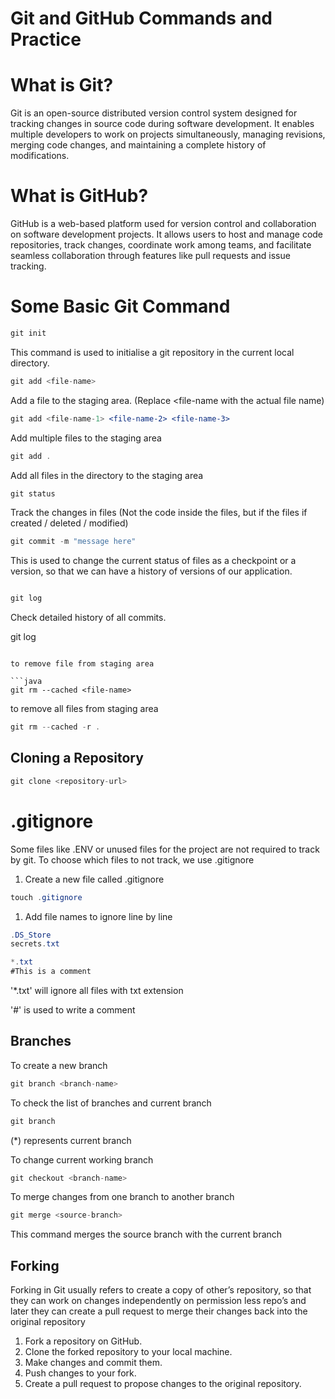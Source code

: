 # Git and GitHub Commands and Practice

# What is Git?

Git is an open-source distributed version control system designed for tracking changes in source code during software development. It enables multiple developers to work on projects simultaneously, managing revisions, merging code changes, and maintaining a complete history of modifications.

# What is GitHub?

GitHub is a web-based platform used for version control and collaboration on software development projects. It allows users to host and manage code repositories, track changes, coordinate work among teams, and facilitate seamless collaboration through features like pull requests and issue tracking.

# Some Basic Git Command

```jsx
git init
```

This command is used to initialise a git repository in the current local directory.

```jsx
git add <file-name>
```

Add a file to the staging area. (Replace <file-name with the actual file name)

```jsx
git add <file-name-1> <file-name-2> <file-name-3>
```

Add multiple files to the staging area

```jsx
git add .
```

Add all files in the directory to the staging area

```jsx
git status
```

Track the changes in files (Not the code inside the files, but if the files if created / deleted / modified)

```jsx
git commit -m "message here"
```

This is used to change the current status of files as a checkpoint or a version, so that we can have a history of versions of our application.

```jsx

git log
```

Check detailed history of all commits.

git log
```

to remove file from staging area

```java
git rm --cached <file-name>
```

to remove all files from staging area

```java
git rm --cached -r .
```

## Cloning a Repository

```jsx
git clone <repository-url>
```

# .gitignore

Some files like .ENV or unused files for the project are not required to track by git. To choose which files to not track, we use .gitignore

1. Create a new file called .gitignore

```java
touch .gitignore
```

1. Add file names to ignore line by line

```java
.DS_Store
secrets.txt

*.txt
#This is a comment
```

'*.txt' will ignore all files with txt extension

'#' is used to write a comment

## Branches

To create a new branch

```java
git branch <branch-name>
```

To check the list of branches and current branch

```java
git branch
```

(*) represents current branch

To change current working branch

```java
git checkout <branch-name>
```

To merge changes from one branch to another branch

```java
git merge <source-branch>
```

This command merges the source branch with the current branch

## Forking

Forking in Git usually refers to create a copy of other’s repository, so that they can work on changes independently on permission less repo’s and later they can create a pull request to merge their changes back into the original repository

1. Fork a repository on GitHub.
2. Clone the forked repository to your local machine.
3. Make changes and commit them.
4. Push changes to your fork.
5. Create a pull request to propose changes to the original repository.
